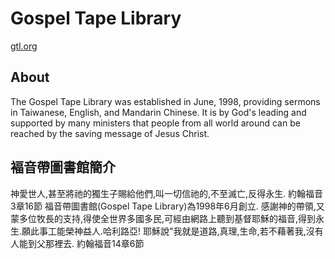 # Gospel Tape Library
[gtl.org](https://www.gtl.org)

## About
The Gospel Tape Library was established in June, 1998, providing sermons in Taiwanese, English, and Mandarin Chinese. It is by God's leading and supported by many ministers that people from all world around can be reached by the saving message of Jesus Christ.

## 褔音帶圖書館簡介
神愛世人,甚至將祂的獨生子賜給他們,叫一切信祂的,不至滅亡,反得永生. 約翰福音3章16節
福音帶圖書館(Gospel Tape Library)為1998年6月創立. 感謝神的帶領,又蒙多位牧長的支持,得使全世界多國多民,可經由網路上聽到基督耶穌的福音,得到永生.願此事工能榮神益人.哈利路亞!
耶穌說"我就是道路,真理,生命,若不藉著我,沒有人能到父那裡去. 約翰福音14章6節

